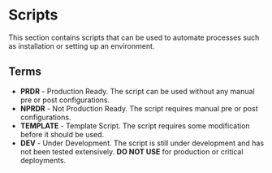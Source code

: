 # Scripts
This section contains scripts that can be used to automate processes such as installation or setting up an environment.

## Terms
- **PRDR** - Production Ready. The script can be used without any manual pre or post configurations.
- **NPRDR** - Not Production Ready. The script requires manual pre or post configurations.
- **TEMPLATE** - Template Script. The script requires some modification before it should be used.
- **DEV** - Under Development. The script is still under development and has not been tested extensively. **DO NOT USE** for production or critical deployments.
